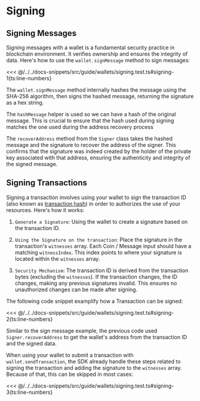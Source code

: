# Signing

## Signing Messages

Signing messages with a wallet is a fundamental security practice in blockchain environment. It verifies ownership and ensures the integrity of data. Here's how to use the `wallet.signMessage` method to sign messages:

<<< @/../../docs-snippets/src/guide/wallets/signing.test.ts#signing-1{ts:line-numbers}

The `wallet.signMessage` method internally hashes the message using the SHA-256 algorithm, then signs the hashed message, returning the signature as a hex string.

The `hashMessage` helper is used so we can have a hash of the original message. This is crucial to ensure that the hash used during signing matches the one used during the address recovery process

The `recoverAddress` method from the `Signer` class takes the hashed message and the signature to recover the address of the signer. This confirms that the signature was indeed created by the holder of the private key associated with that address, ensuring the authenticity and integrity of the signed message.

## Signing Transactions

Signing a transaction involves using your wallet to sign the transaction ID (also known as [transaction hash](https://specs.fuel.network/master/identifiers/transaction-id.html)) in order to authorizes the use of your resources. Here's how it works:

1. `Generate a Signature`: Using the wallet to create a signature based on the transaction ID.

2. `Using the Signature on the transaction`: Place the signature in the transaction's `witnesses` array. Each Coin / Message input should have a matching `witnessIndex`. This index points to where your signature is located within the `witnesses` array.

3. `Security Mechanism`: The transaction ID is derived from the transaction bytes (excluding the `witnesses`). If the transaction changes, the ID changes, making any previous signatures invalid. This ensures no unauthorized changes can be made after signing.

The following code snippet examplify how a Transaction can be signed:

<<< @/../../docs-snippets/src/guide/wallets/signing.test.ts#signing-2{ts:line-numbers}

Similar to the sign message example, the previous code used `Signer.recoverAddress` to get the wallet's address from the transaction ID and the signed data.

When using your wallet to submit a transaction with `wallet.sendTransaction`, the SDK already handle these steps related to signing the transaction and adding the signature to the `witnesses` array. Because of that, this can be skipped in most cases:

<<< @/../../docs-snippets/src/guide/wallets/signing.test.ts#signing-3{ts:line-numbers}
